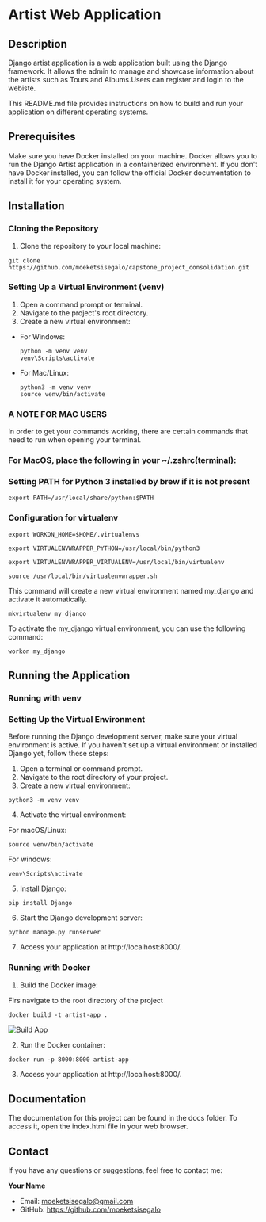 # Artist Web Application


## Description 
Django artist application is a web application built using the Django framework. It allows the admin to manage and showcase information about
the artists such as Tours and Albums.Users can register and login to the webiste.

This README.md file provides instructions on how to build and run your application on different operating systems.


## Prerequisites

Make sure you have Docker installed on your machine. Docker allows you to run the Django Artist application in a containerized environment.
If you don't have Docker installed, you can follow the official Docker documentation to install it for your operating system.


## Installation

### Cloning the Repository
1. Clone the repository to your local machine:

```
git clone https://github.com/moeketsisegalo/capstone_project_consolidation.git
```
### Setting Up a Virtual Environment (venv)
1. Open a command prompt or terminal.
2. Navigate to the project's root directory.
3. Create a new virtual environment:
- For Windows:
  ```
  python -m venv venv
  venv\Scripts\activate
  ```
- For Mac/Linux:
  ```
  python3 -m venv venv
  source venv/bin/activate
  ```

### A NOTE FOR MAC USERS
In order to get your commands working, there are certain commands that need to run when opening your terminal.

### For MacOS, place the following in your ~/.zshrc(terminal):

### Setting PATH for Python 3 installed by brew if it is not present
```
export PATH=/usr/local/share/python:$PATH
```
### Configuration for virtualenv
```
export WORKON_HOME=$HOME/.virtualenvs
```
```
export VIRTUALENVWRAPPER_PYTHON=/usr/local/bin/python3
```
```
export VIRTUALENVWRAPPER_VIRTUALENV=/usr/local/bin/virtualenv
```
```
source /usr/local/bin/virtualenvwrapper.sh
```

This command will create a new virtual environment named my_django and activate it automatically.
```
mkvirtualenv my_django
```

To activate the my_django virtual environment, you can use the following command:
```
workon my_django
```

## Running the Application
### Running with venv
### Setting Up the Virtual Environment
Before running the Django development server, make sure your virtual environment is active. If you haven't set up a virtual environment or installed Django yet, follow these steps:

1. Open a terminal or command prompt.
2. Navigate to the root directory of your project.
3. Create a new virtual environment:
```
python3 -m venv venv
```
4. Activate the virtual environment:

For macOS/Linux:
```
source venv/bin/activate
```
For windows:
```
venv\Scripts\activate
```

5. Install Django:
```
pip install Django
```

6. Start the Django development server:
```
python manage.py runserver
```
7. Access your application at http://localhost:8000/.

### Running with Docker
1. Build the Docker image:

Firs navigate to the root directory of the project 

```
docker build -t artist-app .
```
![Build App](capstone_screenshots/build_app.png)

2. Run the Docker container:
```
docker run -p 8000:8000 artist-app
```
3. Access your application at http://localhost:8000/.

## Documentation

The documentation for this project can be found in the docs folder. To access it, open the index.html file in your web browser.

## Contact

If you have any questions or suggestions, feel free to contact me:

**Your Name**
- Email: moeketsisegalo@gmail.com
- GitHub: https://github.com/moeketsisegalo


